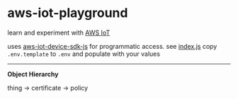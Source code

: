 # aws-iot-playground

learn and experiment with [AWS IoT](https://aws.amazon.com/documentation/iot/)

uses [aws-iot-device-sdk-js](https://github.com/aws/aws-iot-device-sdk-js) for programmatic access.  see [index.js](index.js)
copy `.env.template` to `.env` and populate with your values

---

**Object Hierarchy**

thing -> certificate -> policy